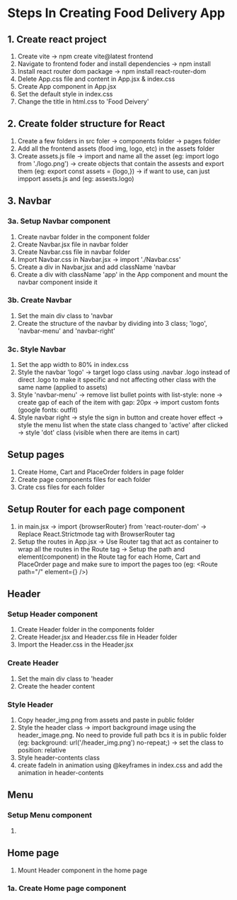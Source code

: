 # Steps In Creating Food Delivery App

## 1. Create react project

1. Create vite
   -> npm create vite@latest frontend
2. Navigate to frontend foder and install dependencies
   -> npm install
3. Install react router dom package
   -> npm install react-router-dom
4. Delete App.css file and content in App.jsx & index.css
5. Create App component in App.jsx
6. Set the default style in index.css
7. Change the title in html.css to 'Food Deivery'

## 2. Create folder structure for React

1. Create a few folders in src foler
   -> components folder
   -> pages folder
2. Add all the frontend assets (food img, logo, etc) in the assets folder
3. Create assets.js file
   -> import and name all the asset (eg: import logo from './logo.png')
   -> create objects that contain the assests and export them (eg: export const assets = {logo,})
   -> if want to use, can just impport assets.js and (eg: assests.logo)

## 3. Navbar

### 3a. Setup Navbar component

1. Create navbar folder in the component folder
2. Create Navbar.jsx file in navbar folder
3. Create Navbar.css file in navbar folder
4. Import Navbar.css in Navbar.jsx
   -> import './Navbar.css'
5. Create a div in Navbar,jsx and add className 'navbar
6. Create a div with className 'app' in the App component and mount the navbar component inside it

### 3b. Create Navbar

1. Set the main div class to 'navbar
1. Create the structure of the navbar by dividing into 3 class; 'logo', 'navbar-menu' and 'navbar-right'

### 3c. Style Navbar

1. Set the app width to 80% in index.css
2. Style the navbar 'logo'
   -> target logo class using .navbar .logo instead of direct .logo to make it specific and not affecting other class with the same name (applied to assets)
3. Style 'navbar-menu'
   -> remove list bullet points with list-style: none
   -> create gap of each of the item with gap: 20px
   -> import custom fonts (google fonts: outfit)
4. Style navbar right
   -> style the sign in button and create hover effect
   -> style the menu list when the state class changed to 'active' after clicked
   -> style 'dot' class (visible when there are items in cart)

## Setup pages

1. Create Home, Cart and PlaceOrder folders in page folder
2. Create page components files for each folder
3. Crate css files for each folder

## Setup Router for each page component

1. in main.jsx
   -> import {browserRouter} from 'react-router-dom'
   -> Replace React.Strictmode tag with BrowserRouter tag
2. Setup the routes in App.jsx
   -> Use Router tag that act as container to wrap all the routes in the Route tag
   -> Setup the path and element(component) in the Route tag for each Home, Cart and PlaceOrder page and make sure to import the pages too (eg: <Route path="/" element={<Home />} />)

## Header

### Setup Header component

1. Create Header folder in the components folder
2. Create Header.jsx and Header.css file in Header folder
3. Import the Header.css in the Header.jsx

### Create Header

1. Set the main div class to 'header
2. Create the header content

### Style Header

1. Copy header_img.png from assets and paste in public folder
2. Style the header class
   -> import background image using the header_image.png. No need to provide full path bcs it is in public folder (eg: background: url('/header_img.png') no-repeat;)
   -> set the class to position: relative
3. Style header-contents class 
4. create fadeIn in animation using @keyframes in index.css and add the animation in header-contents

## Menu

### Setup Menu component
1. 

## Home page

1. Mount Header component in the home page

### 1a. Create Home page component
